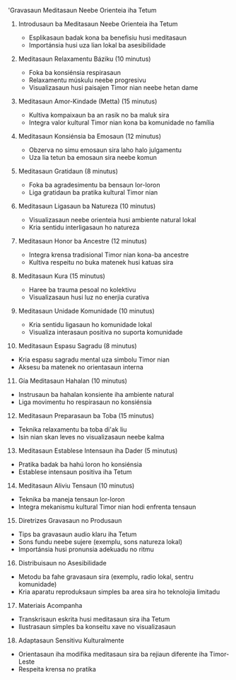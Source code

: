 'Gravasaun Meditasaun Neebe Orienteia iha Tetum

1. Introdusaun ba Meditasaun Neebe Orienteia iha Tetum
   - Esplikasaun badak kona ba benefisiu husi meditasaun
   - Importánsia husi uza lian lokal ba asesibilidade

2. Meditasaun Relaxamentu Báziku (10 minutus)
   - Foka ba konsiénsia respirasaun
   - Relaxamentu múskulu neebe progresivu
   - Visualizasaun husi paisajen Timor nian neebe hetan dame

3. Meditasaun Amor-Kindade (Metta) (15 minutus)
   - Kultiva kompaixaun ba an rasik no ba maluk sira
   - Integra valor kultural Timor nian kona ba komunidade no família

4. Meditasaun Konsiénsia ba Emosaun (12 minutus)
   - Obzerva no simu emosaun sira laho halo julgamentu
   - Uza lia tetun ba emosaun sira neebe komun

5. Meditasaun Gratidaun (8 minutus)
   - Foka ba agradesimentu ba bensaun lor-loron
   - Liga gratidaun ba pratika kultural Timor nian

6. Meditasaun Ligasaun ba Natureza (10 minutus)
   - Visualizasaun neebe orienteia husi ambiente natural lokal
   - Kria sentidu interligasaun ho natureza

7. Meditasaun Honor ba Ancestre (12 minutus)
   - Integra krensa tradisional Timor nian kona-ba ancestre
   - Kultiva respeitu no buka matenek husi katuas sira

8. Meditasaun Kura (15 minutus)
   - Haree ba trauma pesoal no kolektivu
   - Visualizasaun husi luz no enerjia curativa

9. Meditasaun Unidade Komunidade (10 minutus)
   - Kria sentidu ligasaun ho komunidade lokal
   - Visualiza interasaun positiva no suporta komunidade

10. Meditasaun Espasu Sagradu (8 minutus)
   - Kria espasu sagradu mental uza simbolu Timor nian
   - Aksesu ba matenek no orientasaun interna

11. Gía Meditasaun Hahalan (10 minutus)
   - Instrusaun ba hahalan konsiente iha ambiente natural
   - Liga movimentu ho respirasaun no konsiénsia

12. Meditasaun Preparasaun ba Toba (15 minutus)
   - Teknika relaxamentu ba toba di'ak liu
   - Isin nian skan leves no visualizasaun neebe kalma

13. Meditasaun Establese Intensaun iha Dader (5 minutus)
   - Pratika badak ba hahú loron ho konsiénsia
   - Establese intensaun positiva iha Tetum

14. Meditasaun Aliviu Tensaun (10 minutus)
   - Teknika ba maneja tensaun lor-loron
   - Integra mekanismu kultural Timor nian hodi enfrenta tensaun

15. Diretrizes Gravasaun no Produsaun
   - Tips ba gravasaun audio klaru iha Tetum
   - Sons fundu neebe sujere (exemplu, sons natureza lokal)
   - Importánsia husi pronunsia adekuadu no ritmu

16. Distribuisaun no Asesibilidade
   - Metodu ba fahe gravasaun sira (exemplu, radio lokal, sentru komunidade)
   - Kria aparatu reproduksaun simples ba area sira ho teknolojia limitadu

17. Materiais Acompanha
   - Transkrisaun eskrita husi meditasaun sira iha Tetum
   - Ilustrasaun simples ba konseitu xave no visualizasaun

18. Adaptasaun Sensitivu Kulturalmente
   - Orientasaun iha modifika meditasaun sira ba rejiaun diferente iha Timor-Leste
   - Respeita krensa no pratika